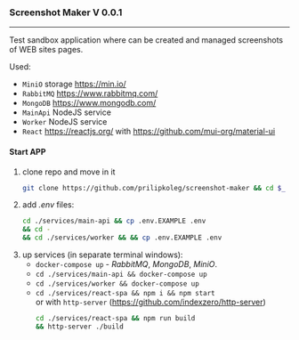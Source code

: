 ### Screenshot Maker V 0.0.1

----

Test sandbox application where can be created and managed screenshots of WEB sites pages.

Used:
- `MiniO` storage https://min.io/
- `RabbitMQ` https://www.rabbitmq.com/
- `MongoDB` https://www.mongodb.com/
- `MainApi` NodeJS service
- `Worker` NodeJS service
- `React` https://reactjs.org/ with https://github.com/mui-org/material-ui

#### Start APP

1. clone repo and move in it 
    ```sh
    git clone https://github.com/prilipkoleg/screenshot-maker && cd $_
    ```
2. add _.env_ files:
    ```sh
    cd ./services/main-api && cp .env.EXAMPLE .env
    && cd -
    && cd ./services/worker && && cp .env.EXAMPLE .env
    ```
3. up services (in separate terminal windows):
    - `docker-compose up` - _RabbitMQ_, _MongoDB_, _MiniO_.
    - `cd ./services/main-api && docker-compose up`
    - `cd ./services/worker && docker-compose up`
    - `cd ./services/react-spa && npm i && npm start`
        <br>or with `http-server` (https://github.com/indexzero/http-server)
        ```sh
        cd ./services/react-spa && npm run build
        && http-server ./build
        ```